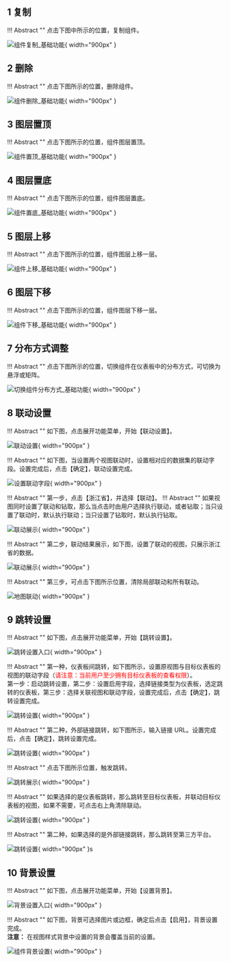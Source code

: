 ## 1 复制

!!! Abstract ""
	点击下图中所示的位置，复制组件。

![组件复制_基础功能](../img/dashboard_generation/组件复制_基础功能.png){ width="900px" }

## 2 删除

!!! Abstract ""
	点击下图所示的位置，删除组件。

![组件删除_基础功能](../img/dashboard_generation/组件删除_基础功能.png){ width="900px" }

## 3 图层置顶

!!! Abstract ""
	点击下图所示的位置，组件图层置顶。

![组件置顶_基础功能](../img/dashboard_generation/组件置顶_基础功能.png){ width="900px" }

## 4 图层置底

!!! Abstract ""
	点击下图所示的位置，组件图层置底。

![组件置底_基础功能](../img/dashboard_generation/组件置底_基础功能.png){ width="900px" }

## 5 图层上移

!!! Abstract ""
	点击下图所示的位置，组件图层上移一层。

![组件上移_基础功能](../img/dashboard_generation/组件上移_基础功能.png){ width="900px" }

## 6 图层下移

!!! Abstract ""
	点击下图所示的位置，组件图层下移一层。

![组件下移_基础功能](../img/dashboard_generation/组件下移_基础功能.png){ width="900px" }

## 7 分布方式调整

!!! Abstract ""
	点击下图所示的位置，切换组件在仪表板中的分布方式，可切换为悬浮或矩阵。

![切换组件分布方式_基础功能](../img/dashboard_generation/切换组件分布方式_基础功能.png){ width="900px" }

## 8 联动设置

!!! Abstract ""
	如下图，点击展开功能菜单，开始【联动设置】。

![联动设置](../img/dashboard_generation/联动设置入口.png){ width="900px" }

!!! Abstract ""
	如下图，当设置两个视图联动时，设置相对应的数据集的联动字段。设置完成后，点击【确定】，联动设置完成。

![设置联动字段](../img/dashboard_generation/联动设置_字段关联.png){ width="900px" }

!!! Abstract ""
	第一步，点击【浙江省】，并选择【联动】。
!!! Abstract ""
	如果视图同时设置了联动和钻取，那么当点击时由用户选择执行联动，或者钻取；当只设置了联动时，默认执行联动；当只设置了钻取时，默认执行钻取。

![联动展示](../img/dashboard_generation/联动选择.png){ width="900px" }

!!! Abstract ""
	第二步，联动结果展示，如下图，设置了联动的视图，只展示浙江省的数据。

![联动展示](../img/dashboard_generation/联动结果.png){ width="900px" }

!!! Abstract ""
	第三步，可点击下图所示位置，清除局部联动和所有联动。

![地图联动](../img/dashboard_generation/联动清除.png){ width="900px" }

## 9 跳转设置

!!! Abstract ""
	如下图，点击展开功能菜单，开始【跳转设置】。

![跳转设置入口](../img/dashboard_generation/跳转设置入口.png){ width="900px" }

!!! Abstract ""
	第一种，仪表板间跳转，如下图所示，设置原视图与目标仪表板的视图的联动字段（<font color=#FF0000>请注意：当前用户至少拥有目标仪表板的查看权限</font>）。  
	第一步：启动跳转设置，第二步：设置启用字段，选择链接类型为仪表板，选定跳转的仪表板，第三步：选择关联视图和联动字段，设置完成后，点击【确定】，跳转设置完成。

![跳转设置](../img/dashboard_generation/跳转设置_仪表板间.png){ width="900px" }

!!! Abstract ""
	第二种，外部链接跳转，如下图所示，输入链接 URL。设置完成后，点击【确定】，跳转设置完成。

![跳转设置](../img/dashboard_generation/跳转设置_外部链接.png){ width="900px" }

!!! Abstract ""
	点击下图所示位置，触发跳转。

![跳转展示](../img/dashboard_generation/跳转结果入口.png){ width="900px" }

!!! Abstract ""
	如果选择的是仪表板跳转，那么跳转至目标仪表板，并联动目标仪表板的视图，如果不需要，可点击右上角清除联动。

![跳转设置](../img/dashboard_generation/跳转结果_仪表板间.png){ width="900px" }

!!! Abstract ""
	第二种，如果选择的是外部链接跳转，那么跳转至第三方平台。

![跳转设置](../img/dashboard_generation/跳转结果_外部链接.png){ width="900px" }s

## 10 背景设置

!!! Abstract ""
	如下图，点击展开功能菜单，开始【设置背景】。

![背景设置入口](../img/dashboard_generation/背景设置入口.png){ width="900px" }

!!! Abstract ""
	如下图，背景可选择图片或边框，确定后点击【启用】，背景设置完成。   
	**注意：** 在视图样式背景中设置的背景会覆盖当前的设置。

![组件背景设置](../img/dashboard_generation/组件背景设置.png){ width="900px" }

